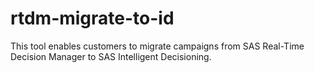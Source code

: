 # rtdm-migrate-to-id
This tool enables customers to migrate campaigns from SAS Real-Time Decision Manager to SAS Intelligent Decisioning.
